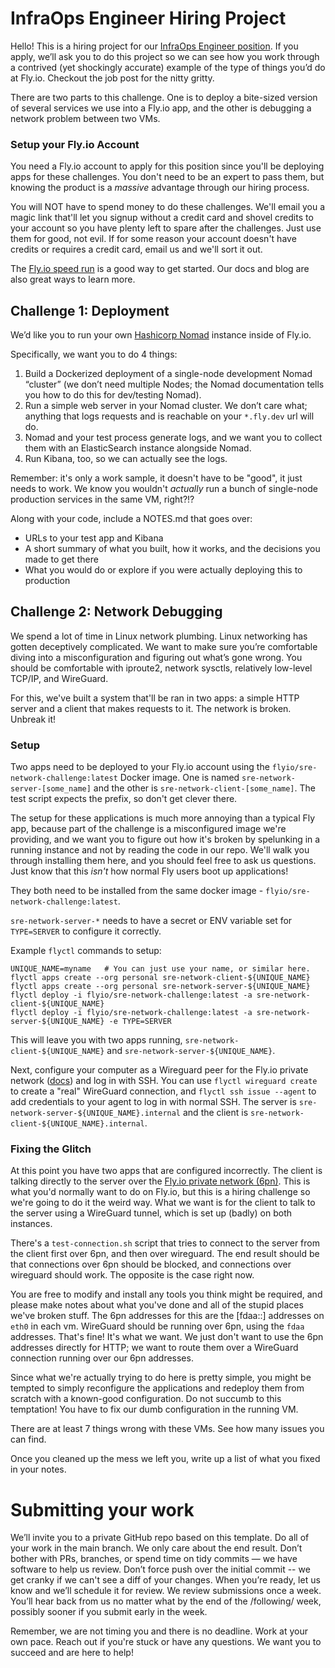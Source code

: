 # InfraOps Engineer Hiring Project

Hello! This is a hiring project for our [InfraOps Engineer position](https://fly.dev/jobs/infrastructure-ops-engineering/). If you apply, we’ll ask you to do this project so we can see how you work through a contrived (yet shockingly accurate) example of the type of things you’d do at Fly.io. Checkout the job post for the nitty gritty.

There are two parts to this challenge. One is to deploy a bite-sized version of several services we use into a Fly.io app, and the other is debugging a network problem between two VMs.

### Setup your Fly.io Account

You need a Fly.io account to apply for this position since you'll be deploying apps for these challenges. You don't need to be an expert to pass them, but knowing the product is a _massive_ advantage through our hiring process.

You will NOT have to spend money to do these challenges. We'll email you a magic link that'll let you signup without a credit card and shovel credits to your account so you have plenty left to spare after the challenges. Just use them for good, not evil. If for some reason your account doesn't have credits or requires a credit card, email us and we'll sort it out.

The [Fly.io speed run](https://fly.io/docs/speedrun/) is a good way to get started. Our docs and blog are also great ways to learn more.

## Challenge 1: Deployment

We’d like you to run your own [Hashicorp Nomad](https://nomadproject.io) instance inside of Fly.io.

Specifically, we want you to do 4 things:
1. Build a Dockerized deployment of a single-node development Nomad “cluster” (we don’t need multiple Nodes; the Nomad documentation tells you how to do this for dev/testing Nomad).
2. Run a simple web server in your Nomad cluster. We don’t care what; anything that logs requests and is reachable on your `*.fly.dev` url will do.
3. Nomad and your test process generate logs, and we want you to collect them with an ElasticSearch instance alongside Nomad.
4. Run Kibana, too, so we can actually see the logs. 

Remember: it's only a work sample, it doesn't have to be "good", it just needs to work. We know you wouldn't _actually_ run a bunch of single-node production services in the same VM, right?!? 

Along with your code, include a NOTES.md that goes over:
- URLs to your test app and Kibana
- A short summary of what you built, how it works, and the decisions you made to get there
- What you would do or explore if you were actually deploying this to production

## Challenge 2: Network Debugging

We spend a lot of time in Linux network plumbing. Linux networking has gotten deceptively complicated. We want to make sure you’re comfortable diving into a misconfiguration and figuring out what’s gone wrong. You should be comfortable with iproute2, network sysctls, relatively low-level TCP/IP, and WireGuard. 

For this, we've built a system that'll be ran in two apps: a simple HTTP server and a client that makes requests to it. The network is broken. Unbreak it! 

### Setup

Two apps need to be deployed to your Fly.io account using the `flyio/sre-network-challenge:latest` Docker image. One is named `sre-network-server-[some_name]` and the other is `sre-network-client-[some_name]`. The test script expects the prefix, so don't get clever there. 

The setup for these applications is much more annoying than a typical Fly app, because part of the challenge is a misconfigured image we're providing, and we want you to figure out how it's broken by spelunking in a running instance and not by reading the code in our repo. We'll walk you through installing them here, and you should feel free to ask us questions. Just know that this *isn't* how normal Fly users boot up applications!

They both need to be installed from the same docker image - `flyio/sre-network-challenge:latest`. 

`sre-network-server-*` needs to have a secret or ENV variable set for `TYPE=SERVER` to configure it correctly.

Example `flyctl` commands to setup:

```
UNIQUE_NAME=myname   # You can just use your name, or similar here.
flyctl apps create --org personal sre-network-client-${UNIQUE_NAME} 
flyctl apps create --org personal sre-network-server-${UNIQUE_NAME} 
flyctl deploy -i flyio/sre-network-challenge:latest -a sre-network-client-${UNIQUE_NAME}
flyctl deploy -i flyio/sre-network-challenge:latest -a sre-network-server-${UNIQUE_NAME} -e TYPE=SERVER
```

This will leave you with two apps running, `sre-network-client-${UNIQUE_NAME}` and `sre-network-server-${UNIQUE_NAME}`.

Next, configure your computer as a Wireguard peer for the Fly.io private network ([docs](https://fly.io/docs/reference/private-networking/#private-network-vpn)) and log in with SSH. You can use `flyctl wireguard create` to create a "real" WireGuard connection, and `flyctl ssh issue --agent` to add credentials to your agent to log in with normal SSH. The server is `sre-network-server-${UNIQUE_NAME}.internal` and the client is `sre-network-client-${UNIQUE_NAME}.internal`.

### Fixing the Glitch

At this point you have two apps that are configured incorrectly. The client is talking directly to the server over the [Fly.io private network (6pn)](https://fly.io/docs/reference/private-networking/). This is what you'd normally want to do on Fly.io, but this is a hiring challenge so we're going to do it the weird way. What we want is for the client to talk to the server using a WireGuard tunnel, which is set up (badly) on both instances.

There's a `test-connection.sh` script that tries to connect to the server from the client first over 6pn, and then over wireguard. The end result should be that connections over 6pn should be blocked, and connections over wireguard should work. The opposite is the case right now.

You are free to modify and install any tools you think might be required, and please make notes about what you've done and all of the stupid places we've broken stuff.
The 6pn addresses for this are the [fdaa::] addresses on `eth0` in each vm. 
WireGuard should be running over 6pn, using the `fdaa` addresses. That's fine! It's what we want. We just don't want to use the 6pn addresses directly for HTTP; we want to route them over a WireGuard connection running over our 6pn addresses.

Since what we're actually trying to do here is pretty simple, you might be tempted to simply reconfigure the applications and redeploy them from scratch with a known-good configuration. Do not succumb to this temptation! You have to fix our dumb configuration in the running VM.

There are at least 7 things wrong with these VMs. See how many issues you can find.

Once you cleaned up the mess we left you, write up a list of what you fixed in your notes.

# Submitting your work

We’ll invite you to a private GitHub repo based on this template. Do all of your work in the main branch. We only care about the end result. Don’t bother with PRs, branches, or spend time on tidy commits — we have software to help us review. Don’t force push over the initial commit -- we get cranky if we can't see a diff of your changes. When you’re ready, let us know and we’ll schedule it for review. We review submissions once a week. You’ll hear back from us no matter what by the end of the /following/ week, possibly sooner if you submit early in the week.

Remember, we are not timing you and there is no deadline. Work at your own pace. Reach out if you're stuck or have any questions. We want you to succeed and are here to help!
